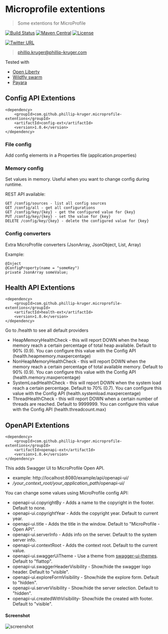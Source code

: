 # Microprofile extentions

> Some extentions for MicroProfile

[![Build Status](https://travis-ci.org/phillip-kruger/microprofile-extentions.svg?branch=master)](https://travis-ci.org/phillip-kruger/microprofile-extentions)
[![Maven Central](https://maven-badges.herokuapp.com/maven-central/com.github.phillip-kruger/microprofile-extentions/badge.svg)](https://maven-badges.herokuapp.com/maven-central/com.github.phillip-kruger/microprofile-extentions)
[![License](https://img.shields.io/badge/license-Apache%202-blue.svg)](https://raw.githubusercontent.com/phillip-kruger/microprofile-extentions/master/LICENSE)

[![Twitter URL](https://img.shields.io/twitter/url/http/shields.io.svg?style=social)](https://twitter.com/phillipkruger)

> phillip.kruger@phillip-kruger.com

Tested with 

* [Open Liberty](https://openliberty.io/)
* [Wildfly swarm](http://wildfly-swarm.io/)
* [Payara](https://www.payara.fish/)

## Config API Extentions

    <dependency>
        <groupId>com.github.phillip-kruger.microprofile-extentions</groupId>
        <artifactId>config-ext</artifactId>
        <version>1.0.4</version>
    </dependency>

### File config

Add config elements in a Properties file (application.properties)

### Memory config

Set values in memory. Useful when you want to change config during runtime.


REST API available:

    GET /config/sources - list all config sources
    GET /config/all - get all configurations
    GET /config/key/{key} - get the configured value for {key}
    PUT /config/key/{key} - set the value for {key}
    DELETE /config/key/{key} - delete the configured value for {key}

### Config converters 

Extra MicroProfile converters (JsonArray, JsonObject, List, Array)

Example:
    
    @Inject
    @ConfigProperty(name = "someKey")
    private JsonArray someValue;

## Health API Extentions

    <dependency>
        <groupId>com.github.phillip-kruger.microprofile-extentions</groupId>
        <artifactId>health-ext</artifactId>
        <version>1.0.4</version>
    </dependency>

Go to /health to see all default providers

* HeapMemoryHealthCheck - this will report DOWN when the heap memory reach a certain percentage of total heap available. Default to 90% (0.9). You can configure this value with the Config API (health.heapmemory.maxpercentage)
* NonHeapMemoryHealthCheck - this will report DOWN when the memory reach a certain percentage of total available memory. Default to 90% (0.9). You can configure this value with the Config API (health.memory.maxpercentage)
* SystemLoadHealthCheck - this will report DOWN when the system load reach a certain percentage. Default to 70% (0.7). You can configure this value with the Config API (health.systemload.maxpercentage)
* ThreadHealthCheck - this will report DOWN when a certain number of threads are reached. Default to 9999999. You can configure this value with the Config API (health.threadcount.max)

## OpenAPI Extentions

    <dependency>
        <groupId>com.github.phillip-kruger.microprofile-extentions</groupId>
        <artifactId>openapi-ext</artifactId>
        <version>1.0.4</version>
    </dependency>

This adds Swagger UI to MicroProfile Open API. 

* example: http://localhost:8080/example/api/openapi-ui/
* */your_context_root/your_application_path*/openapi-ui/

You can change some values using MicroProfile config API:

* openapi-ui.copyrightBy - Adds a name to the copyright in the footer. Default to none.
* openapi-ui.copyrightYear - Adds the copyright year. Default to current year.
* openapi-ui.title - Adds the title in the window. Default to "MicroProfile - Open API".
* openapi-ui.serverInfo - Adds info on the server. Default to the system server info.
* openapi-ui.contextRoot - Adds the context root. Default to the current value.
* openapi-ui.swaggerUiTheme - Use a theme from [swagger-ui-themes](http://meostrander.com/swagger-ui-themes/). Default to "flattop".
* openapi-ui.swaggerHeaderVisibility - Show/hide the swagger logo header. Default to "visible".
* openapi-ui.exploreFormVisibility - Show/hide the explore form. Default to "hidden".
* openapi-ui.serverVisibility - Show/hide the server selection. Default to "hidden".
* openapi-ui.createdWithVisibility- Show/hide the created with footer. Default to "visible".

#### Screenshot

![screenshot](https://raw.githubusercontent.com/phillip-kruger/microprofile-extentions/master/openapi-ext/screenshot.png)
